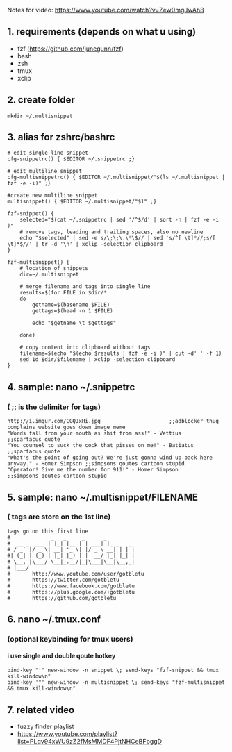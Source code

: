 Notes for video: https://www.youtube.com/watch?v=Zew0mgJwAh8


## 1. requirements (depends on what u using)
* fzf (https://github.com/junegunn/fzf)
* bash
* zsh
* tmux
* xclip

## 2. create folder
    mkdir ~/.multisnippet
    
## 3. alias for zshrc/bashrc

    # edit single line snippet
    cfg-snippetrc() { $EDITOR ~/.snippetrc ;}
    
    # edit multiline snippet
    cfg-multisnippetrc() { $EDITOR ~/.multisnippet/"$(ls ~/.multisnippet | fzf -e -i)" ;}
    
    #create new multiline snippet
    multisnippet() { $EDITOR ~/.multisnippet/"$1" ;}
    
    fzf-snippet() { 
    	selected="$(cat ~/.snippetrc | sed '/^$/d' | sort -n | fzf -e -i )"
    	# remove tags, leading and trailing spaces, also no newline
    	echo "$selected" | sed -e s/\;\;\.\*\$// | sed 's/^[ \t]*//;s/[ \t]*$//' | tr -d '\n' | xclip -selection clipboard
    }
    
    fzf-multisnippet() { 
    	# location of snippets
    	dir=~/.multisnippet
    
    	# merge filename and tags into single line
    	results=$(for FILE in $dir/*
    	do
    		getname=$(basename $FILE)
    		gettags=$(head -n 1 $FILE)
    
    		echo "$getname \t $gettags" 
    
    	done)
    
    	# copy content into clipboard without tags
    	filename=$(echo "$(echo $results | fzf -e -i )" | cut -d' ' -f 1)
    	sed 1d $dir/$filename | xclip -selection clipboard
    }


## 4. sample: nano ~/.snippetrc
### ( ;; is the delimiter for tags)
    http://i.imgur.com/CGQJxHi.jpg						;;adblocker thug complains website goes down image meme
    "Words fall from your mouth as shit from ass!" - Vettius		;;spartacus quote
    "You counsel to suck the cock that pisses on me!" - Batiatus		;;spartacus quote
    "What's the point of going out? We're just gonna wind up back here anyway." - Homer Simpson ;;simpsons qoutes cartoon stupid
    "Operator! Give me the number for 911!" - Homer Simpson			;;simpsons qoutes cartoon stupid
    
        
## 5. sample: nano ~/.multisnippet/FILENAME
### ( tags are store on the 1st line)

    tags go on this first line
    #             _   _     _      _         
    #  __ _  ___ | |_| |__ | | ___| |_ _   _ 
    # / _` |/ _ \| __| '_ \| |/ _ \ __| | | |
    #| (_| | (_) | |_| |_) | |  __/ |_| |_| |
    # \__, |\___/ \__|_.__/|_|\___|\__|\__,_|
    # |___/                                  
    #       http://www.youtube.com/user/gotbletu
    #       https://twitter.com/gotbletu
    #       https://www.facebook.com/gotbletu
    #       https://plus.google.com/+gotbletu
    #       https://github.com/gotbletu
    
## 6. nano ~/.tmux.conf
### (optional keybinding for tmux users)
#### i use  single and double qoute hotkey
    bind-key "'" new-window -n snippet \; send-keys "fzf-snippet && tmux kill-window\n"
    bind-key '"' new-window -n multisnippet \; send-keys "fzf-multisnippet && tmux kill-window\n"


## 7. related video
* fuzzy finder playlist
* https://www.youtube.com/playlist?list=PLqv94xWU9zZ2fMsMMDF4PjtNHCeBFbggD

